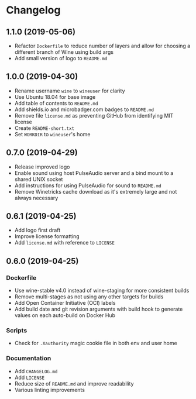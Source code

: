 # Changelog

## 1.1.0 (2019-05-06)

* Refactor `Dockerfile` to reduce number of layers and allow for choosing a different branch of Wine using build args
* Add small version of logo to `README.md`

## 1.0.0 (2019-04-30)

* Rename username `wine` to `wineuser` for clarity
* Use Ubuntu 18.04 for base image
* Add table of contents to `README.md`
* Add shields.io and microbadger.com badges to `README.md`
* Remove file `license.md` as preventing GitHub from identifying MIT license
* Create `README-short.txt`
* Set `WORKDIR` to `wineuser`'s home

## 0.7.0 (2019-04-29)

* Release improved logo
* Enable sound using host PulseAudio server and a bind mount to a shared UNIX socket
* Add instructions for using PulseAudio for sound to `README.md`
* Remove Winetricks cache download as it's extremely large and not always necessary

## 0.6.1 (2019-04-25)

* Add logo first draft
* Improve license formatting
* Add `license.md` with reference to `LICENSE`

## 0.6.0 (2019-04-25)

### Dockerfile

* Use wine-stable v4.0 instead of wine-staging for more consistent builds
* Remove multi-stages as not using any other targets for builds
* Add Open Container Initiative (OCI) labels
* Add build date and git revision arguments with build hook to generate values on each auto-build on Docker Hub

### Scripts

* Check for `.Xauthority` magic cookie file in both env and user home

### Documentation

* Add `CHANGELOG.md`
* Add `LICENSE`
* Reduce size of `README.md` and improve readability
* Various linting improvements
